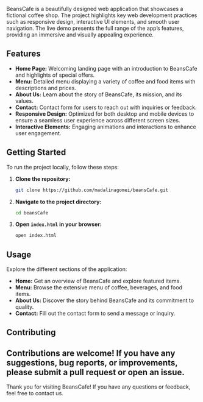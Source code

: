 BeansCafe is a beautifully designed web application that showcases a fictional coffee shop. The project highlights key web development practices such as responsive design, interactive UI elements, and smooth user navigation. The live demo presents the full range of the app’s features, providing an immersive and visually appealing experience.

## Features

- **Home Page:** Welcoming landing page with an introduction to BeansCafe and highlights of special offers.
- **Menu:** Detailed menu displaying a variety of coffee and food items with descriptions and prices.
- **About Us:** Learn about the story of BeansCafe, its mission, and its values.
- **Contact:** Contact form for users to reach out with inquiries or feedback.
- **Responsive Design:** Optimized for both desktop and mobile devices to ensure a seamless user experience across different screen sizes.
- **Interactive Elements:** Engaging animations and interactions to enhance user engagement.

## Getting Started

To run the project locally, follow these steps:

1. **Clone the repository:**
   ```bash
   git clone https://github.com/madalinagomei/beansCafe.git
   ```

2. **Navigate to the project directory:**
   ```bash
   cd beansCafe
   ```

3. **Open `index.html` in your browser:**
   ```bash
   open index.html
   ```

## Usage

Explore the different sections of the application:

- **Home:** Get an overview of BeansCafe and explore featured items.
- **Menu:** Browse the extensive menu of coffee, beverages, and food items.
- **About Us:** Discover the story behind BeansCafe and its commitment to quality.
- **Contact:** Fill out the contact form to send a message or inquiry.

## Contributing

Contributions are welcome! If you have any suggestions, bug reports, or improvements, please submit a pull request or open an issue.
---

Thank you for visiting BeansCafe! If you have any questions or feedback, feel free to contact us.
